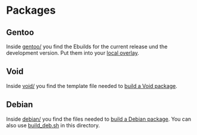 # Packages

## Gentoo
Inside [gentoo/](https://github.com/tastytea/seriespl/tree/master/packages/gentoo/) you find the Ebuilds for the current release und the development version. Put them into your [local overlay](https://wiki.gentoo.org/wiki/Overlay/Local_overlay).

## Void
Inside [void/](https://github.com/tastytea/seriespl/tree/master/packages/void/) you find the template file needed to [build a Void package](https://github.com/voidlinux/void-packages/blob/master/CONTRIBUTING.md).

## Debian
Inside [debian/](https://github.com/tastytea/seriespl/tree/master/packages/debian/) you find the files needed to [build a Debian package](https://wiki.debian.org/Packaging/Intro?action=show&redirect=IntroDebianPackaging).
You can also use [build_deb.sh](https://github.com/tastytea/seriespl/blob/master/packages/build_deb.sh) in this directory.

